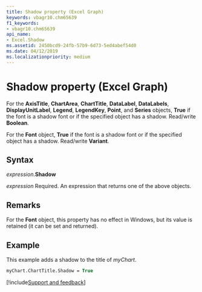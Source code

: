 ```yaml
---
title: Shadow property (Excel Graph)
keywords: vbagr10.chm65639
f1_keywords:
- vbagr10.chm65639
api_name:
- Excel.Shadow
ms.assetid: 2450bcd9-24fb-57b9-6d73-5ed4abef54d0
ms.date: 04/12/2019
ms.localizationpriority: medium
---
```



# Shadow property (Excel Graph)

For the **AxisTitle**, **ChartArea**, **ChartTitle**, **DataLabel**, **DataLabels**, **DisplayUnitLabel**, **Legend**, **LegendKey**, **Point**, and **Series** objects, **True** if the font is a shadow font or if the specified object has a shadow. Read/write **Boolean**.

For the **Font** object, **True** if the font is a shadow font or if the specified object has a shadow. Read/write **Variant**.

## Syntax 

_expression_.**Shadow**

_expression_ Required. An expression that returns one of the above objects.


## Remarks

For the **Font** object, this property has no effect in Windows, but its value is retained (it can be set and returned).


## Example

This example adds a shadow to the title of _myChart_.

```vb
myChart.ChartTitle.Shadow = True
```

[!include[Support and feedback](~/includes/feedback-boilerplate.md)]